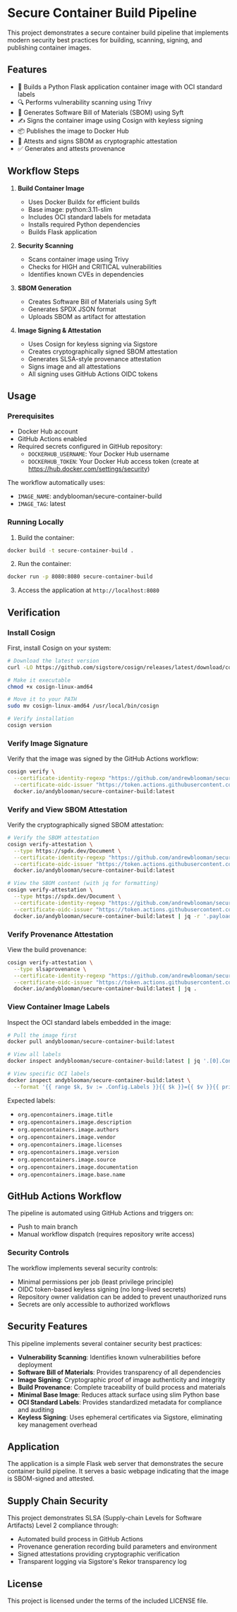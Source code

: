 # Secure Container Build Pipeline

This project demonstrates a secure container build pipeline that implements modern security best practices for building, scanning, signing, and publishing container images.

## Features

- 🔨 Builds a Python Flask application container image with OCI standard labels
- 🔍 Performs vulnerability scanning using Trivy
- 📝 Generates Software Bill of Materials (SBOM) using Syft
- ✍️ Signs the container image using Cosign with keyless signing
- 📦 Publishes the image to Docker Hub
- 📄 Attests and signs SBOM as cryptographic attestation
- ✅ Generates and attests provenance

## Workflow Steps

1. **Build Container Image**
   - Uses Docker Buildx for efficient builds
   - Base image: python:3.11-slim
   - Includes OCI standard labels for metadata
   - Installs required Python dependencies
   - Builds Flask application

2. **Security Scanning**
   - Scans container image using Trivy
   - Checks for HIGH and CRITICAL vulnerabilities
   - Identifies known CVEs in dependencies

3. **SBOM Generation**
   - Creates Software Bill of Materials using Syft
   - Generates SPDX JSON format
   - Uploads SBOM as artifact for attestation

4. **Image Signing & Attestation**
   - Uses Cosign for keyless signing via Sigstore
   - Creates cryptographically signed SBOM attestation
   - Generates SLSA-style provenance attestation
   - Signs image and all attestations
   - All signing uses GitHub Actions OIDC tokens

## Usage

### Prerequisites
- Docker Hub account
- GitHub Actions enabled
- Required secrets configured in GitHub repository:
  - `DOCKERHUB_USERNAME`: Your Docker Hub username
  - `DOCKERHUB_TOKEN`: Your Docker Hub access token (create at https://hub.docker.com/settings/security)

The workflow automatically uses:
- `IMAGE_NAME`: andyblooman/secure-container-build
- `IMAGE_TAG`: latest

### Running Locally

1. Build the container:
```bash
docker build -t secure-container-build .
```

2. Run the container:
```bash
docker run -p 8080:8080 secure-container-build
```

3. Access the application at `http://localhost:8080`

## Verification

### Install Cosign

First, install Cosign on your system:

```bash
# Download the latest version
curl -LO https://github.com/sigstore/cosign/releases/latest/download/cosign-linux-amd64

# Make it executable
chmod +x cosign-linux-amd64

# Move it to your PATH
sudo mv cosign-linux-amd64 /usr/local/bin/cosign

# Verify installation
cosign version
```

### Verify Image Signature

Verify that the image was signed by the GitHub Actions workflow:

```bash
cosign verify \
  --certificate-identity-regexp "https://github.com/andrewblooman/secure-container-build/.*" \
  --certificate-oidc-issuer "https://token.actions.githubusercontent.com" \
  docker.io/andyblooman/secure-container-build:latest
```

### Verify and View SBOM Attestation

Verify the cryptographically signed SBOM attestation:

```bash
# Verify the SBOM attestation
cosign verify-attestation \
  --type https://spdx.dev/Document \
  --certificate-identity-regexp "https://github.com/andrewblooman/secure-container-build/.*" \
  --certificate-oidc-issuer "https://token.actions.githubusercontent.com" \
  docker.io/andyblooman/secure-container-build:latest

# View the SBOM content (with jq for formatting)
cosign verify-attestation \
  --type https://spdx.dev/Document \
  --certificate-identity-regexp "https://github.com/andrewblooman/secure-container-build/.*" \
  --certificate-oidc-issuer "https://token.actions.githubusercontent.com" \
  docker.io/andyblooman/secure-container-build:latest | jq -r '.payload' | base64 -d | jq .predicate
```

### Verify Provenance Attestation

View the build provenance:

```bash
cosign verify-attestation \
  --type slsaprovenance \
  --certificate-identity-regexp "https://github.com/andrewblooman/secure-container-build/.*" \
  --certificate-oidc-issuer "https://token.actions.githubusercontent.com" \
  docker.io/andyblooman/secure-container-build:latest | jq .
```

### View Container Image Labels

Inspect the OCI standard labels embedded in the image:

```bash
# Pull the image first
docker pull andyblooman/secure-container-build:latest

# View all labels
docker inspect andyblooman/secure-container-build:latest | jq '.[0].Config.Labels'

# View specific OCI labels
docker inspect andyblooman/secure-container-build:latest \
  --format '{{ range $k, $v := .Config.Labels }}{{ $k }}={{ $v }}{{ println }}{{ end }}' | grep opencontainers
```

Expected labels:
- `org.opencontainers.image.title`
- `org.opencontainers.image.description`
- `org.opencontainers.image.authors`
- `org.opencontainers.image.vendor`
- `org.opencontainers.image.licenses`
- `org.opencontainers.image.version`
- `org.opencontainers.image.source`
- `org.opencontainers.image.documentation`
- `org.opencontainers.image.base.name`

## GitHub Actions Workflow

The pipeline is automated using GitHub Actions and triggers on:
- Push to main branch
- Manual workflow dispatch (requires repository write access)

### Security Controls

The workflow implements several security controls:
- Minimal permissions per job (least privilege principle)
- OIDC token-based keyless signing (no long-lived secrets)
- Repository owner validation can be added to prevent unauthorized runs
- Secrets are only accessible to authorized workflows

## Security Features

This pipeline implements several container security best practices:

- **Vulnerability Scanning**: Identifies known vulnerabilities before deployment
- **Software Bill of Materials**: Provides transparency of all dependencies
- **Image Signing**: Cryptographic proof of image authenticity and integrity
- **Build Provenance**: Complete traceability of build process and materials
- **Minimal Base Image**: Reduces attack surface using slim Python base
- **OCI Standard Labels**: Provides standardized metadata for compliance and auditing
- **Keyless Signing**: Uses ephemeral certificates via Sigstore, eliminating key management overhead

## Application

The application is a simple Flask web server that demonstrates the secure container build pipeline. It serves a basic webpage indicating that the image is SBOM-signed and attested.

## Supply Chain Security

This project demonstrates SLSA (Supply-chain Levels for Software Artifacts) Level 2 compliance through:
- Automated build process in GitHub Actions
- Provenance generation recording build parameters and environment
- Signed attestations providing cryptographic verification
- Transparent logging via Sigstore's Rekor transparency log

## License

This project is licensed under the terms of the included LICENSE file.
